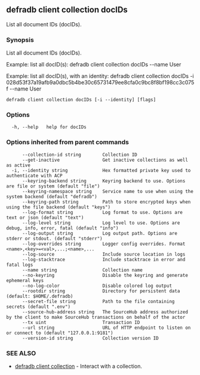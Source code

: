 ## defradb client collection docIDs

List all document IDs (docIDs).

### Synopsis

List all document IDs (docIDs).
		
Example: list all docID(s):
  defradb client collection docIDs --name User

Example: list all docID(s), with an identity:
  defradb client collection docIDs -i 028d53f37a19afb9a0dbc5b4be30c65731479ee8cfa0c9bc8f8bf198cc3c075f --name User 
		

```
defradb client collection docIDs [-i --identity] [flags]
```

### Options

```
  -h, --help   help for docIDs
```

### Options inherited from parent commands

```
      --collection-id string        Collection ID
      --get-inactive                Get inactive collections as well as active
  -i, --identity string             Hex formatted private key used to authenticate with ACP
      --keyring-backend string      Keyring backend to use. Options are file or system (default "file")
      --keyring-namespace string    Service name to use when using the system backend (default "defradb")
      --keyring-path string         Path to store encrypted keys when using the file backend (default "keys")
      --log-format string           Log format to use. Options are text or json (default "text")
      --log-level string            Log level to use. Options are debug, info, error, fatal (default "info")
      --log-output string           Log output path. Options are stderr or stdout. (default "stderr")
      --log-overrides string        Logger config overrides. Format <name>,<key>=<val>,...;<name>,...
      --log-source                  Include source location in logs
      --log-stacktrace              Include stacktrace in error and fatal logs
      --name string                 Collection name
      --no-keyring                  Disable the keyring and generate ephemeral keys
      --no-log-color                Disable colored log output
      --rootdir string              Directory for persistent data (default: $HOME/.defradb)
      --secret-file string          Path to the file containing secrets (default ".env")
      --source-hub-address string   The SourceHub address authorized by the client to make SourceHub transactions on behalf of the actor
      --tx uint                     Transaction ID
      --url string                  URL of HTTP endpoint to listen on or connect to (default "127.0.0.1:9181")
      --version-id string           Collection version ID
```

### SEE ALSO

* [defradb client collection](defradb_client_collection.md)	 - Interact with a collection.

